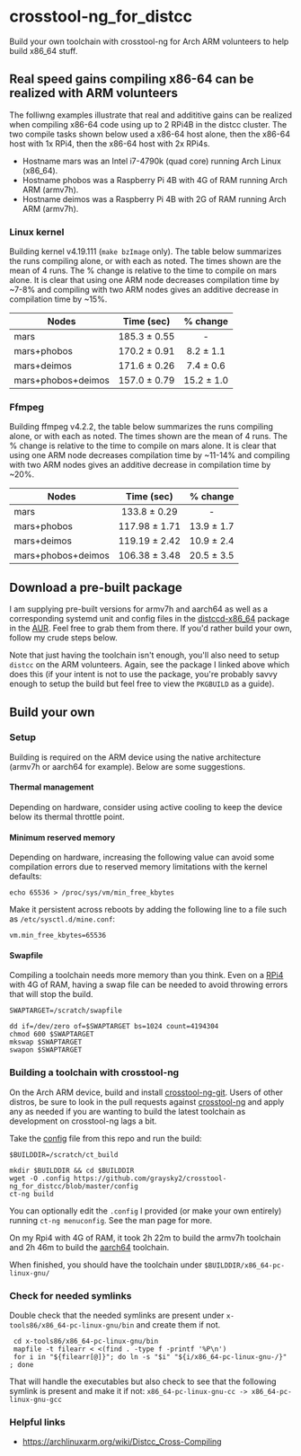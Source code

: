 # crosstool-ng_for_distcc
Build your own toolchain with crosstool-ng for Arch ARM volunteers to help build x86_64 stuff.

## Real speed gains compiling x86-64 can be realized with ARM volunteers
The folliwng examples illustrate that real and addititive gains can be realized when compiling x86-64 code using up to 2 RPi4B in the distcc cluster. The two compile tasks shown below used a x86-64 host alone, then the x86-64 host with 1x RPi4, then the x86-64 host with 2x RPi4s.

* Hostname mars was an Intel i7-4790k (quad core) running Arch Linux (x86_64).
* Hostname phobos was a Raspberry Pi 4B with 4G of RAM running Arch ARM (armv7h).
* Hostname deimos was a Raspberry Pi 4B with 2G of RAM running Arch ARM (armv7h).

### Linux kernel

Building kernel v4.19.111 (`make bzImage` only). The table below summarizes the runs compiling alone, or with each as noted.  The times shown are the mean of 4 runs.  The % change is relative to the time to compile on mars alone.  It is clear that using one ARM node decreases compilation time by ~7-8% and compiling with two ARM nodes gives an additive decrease in compilation time by ~15%.

| Nodes   | Time (sec)  | % change|
| -------- | :-----:| :----:|
| mars   |  185.3 ± 0.55 | -
| mars+phobos | 170.2 ± 0.91 | 8.2 ± 1.1
| mars+deimos|  171.6 ± 0.26  | 7.4 ± 0.6
| mars+phobos+deimos|  157.0 ± 0.79  | 15.2 ± 1.0

### Ffmpeg

Building ffmpeg v4.2.2, the table below summarizes the runs compiling alone, or with each as noted.  The times shown are the mean of 4 runs.  The % change is relative to the time to compile on mars alone.  It is clear that using one ARM node decreases compilation time by ~11-14% and compiling with two ARM nodes gives an additive decrease in compilation time by ~20%.

| Nodes   | Time (sec)  | % change|
| -------- | :-----:| :----:|
| mars   |  133.8 ± 0.29 | -
| mars+phobos | 117.98 ± 1.71 | 13.9 ± 1.7
| mars+deimos|  119.19 ± 2.42  | 10.9 ± 2.4
| mars+phobos+deimos|  106.38 ± 3.48  | 20.5 ± 3.5

## Download a pre-built package
I am supplying pre-built versions for armv7h and aarch64 as well as a corresponding systemd unit and config files in the [distccd-x86_64](https://aur.archlinux.org/packages/distccd-x86_64/) package in the [AUR](https://aur.archlinux.org/).  Feel free to grab them from there.  If you'd rather build your own, follow my crude steps below.

Note that just having the toolchain isn't enough, you'll also need to setup `distcc` on the ARM volunteers.  Again, see the package I linked above which does this (if your intent is not to use the package, you're probably savvy enough to setup the build but feel free to view the `PKGBUILD` as a guide).

## Build your own
### Setup
Building is required on the ARM device using the native architecture (armv7h or aarch64 for example). Below are some suggestions.

#### Thermal management
Depending on hardware, consider using active cooling to keep the device below its thermal throttle point.

#### Minimum reserved memory
Depending on hardware, increasing the following value can avoid some compilation errors due to reserved memory limitations with the kernel defaults:
```
echo 65536 > /proc/sys/vm/min_free_kbytes
```

Make it persistent across reboots by adding the following line to a file such as `/etc/sysctl.d/mine.conf`:
```
vm.min_free_kbytes=65536
```
#### Swapfile
Compiling a toolchain needs more memory than you think.  Even on a [RPi4](https://www.raspberrypi.org/products/raspberry-pi-4-model-b/) with 4G of RAM, having a swap file can be needed to avoid throwing errors that will stop the build.

```
SWAPTARGET=/scratch/swapfile

dd if=/dev/zero of=$SWAPTARGET bs=1024 count=4194304
chmod 600 $SWAPTARGET
mkswap $SWAPTARGET
swapon $SWAPTARGET
```
### Building a toolchain with crosstool-ng
On the Arch ARM device, build and install [crosstool-ng-git](https://aur.archlinux.org/packages/crosstool-ng-git/).  Users of other distros, be sure to look in the pull requests against [crosstool-ng](https://github.com/crosstool-ng/crosstool-ng/pulls) and apply any as needed if you are wanting to build the latest toolchain as development on crosstool-ng lags a bit.

Take the [config](https://github.com/graysky2/crosstool-ng_for_distcc/blob/master/config) file from this repo and run the build:

```
$BUILDDIR=/scratch/ct_build

mkdir $BUILDDIR && cd $BUILDDIR
wget -O .config https://github.com/graysky2/crosstool-ng_for_distcc/blob/master/config
ct-ng build
```

You can optionally edit the `.config` I provided (or make your own entirely) running `ct-ng menuconfig`.  See the man page for more.

On my Rpi4 with 4G of RAM, it took 2h 22m to build the armv7h toolchain and 2h 46m to build the [aarch64](https://archlinuxarm.org/forum/viewtopic.php?f=67&t=14096) toolchain.

When finished, you should have the toolchain under `$BUILDDIR/x86_64-pc-linux-gnu/`

### Check for needed symlinks
Double check that the needed symlinks are present under `x-tools86/x86_64-pc-linux-gnu/bin` and create them if not.
```
 cd x-tools86/x86_64-pc-linux-gnu/bin
 mapfile -t filearr < <(find . -type f -printf '%P\n')
 for i in "${filearr[@]}"; do ln -s "$i" "${i/x86_64-pc-linux-gnu-/}" ; done
```

That will handle the executables but also check to see that the following symlink is present and make it if not:
`x86_64-pc-linux-gnu-cc -> x86_64-pc-linux-gnu-gcc`

### Helpful links
* https://archlinuxarm.org/wiki/Distcc_Cross-Compiling
